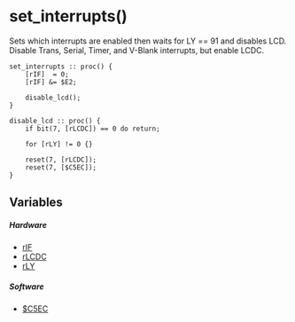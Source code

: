 # set_interrupts()

Sets which interrupts are enabled then waits for LY == 91 and disables LCD.
Disable Trans, Serial, Timer, and V-Blank interrupts, but enable LCDC.

```
set_interrupts :: proc() {
	[rIF]  = 0;
	[rIF] &= $E2;
	
	disable_lcd();
}

disable_lcd :: proc() {
	if bit(7, [rLCDC]) == 0 do return;
	
	for [rLY] != 0 {}
	
	reset(7, [rLCDC]);
	reset(7, [$C5EC]);
}
```
## Variables
##### Hardware
- [rIF](variables#FF0F)
- [rLCDC](variables#FF40-FF4B)
- [rLY](variables#FF40-FF4B)
##### Software
- [$C5EC](variables#C5EC)